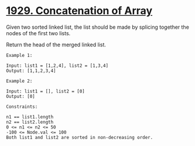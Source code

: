 # [1929. Concatenation of Array](https://leetcode.com/problems/concatenation-of-array/)

Given two sorted linked list, the list should be made by splicing together the nodes of the first two lists.

Return the head of the merged linked list.

```example
Example 1:

Input: list1 = [1,2,4], list2 = [1,3,4]
Output: [1,1,2,3,4]

Example 2:

Input: list1 = [], list2 = [0]
Output: [0]

Constraints:

n1 == list1.length
n2 == list2.length
0 <= n1 <= n2 <= 50
-100 <= Node.val <= 100
Both list1 and list2 are sorted in non-decreasing order.

```
